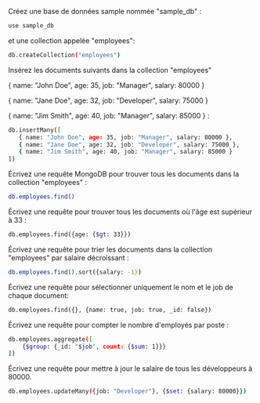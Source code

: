 Créez une base de données sample nommée "sample_db" :
    
```bash
use sample_db
```


et une collection appelée "employees":

```bash
db.createCollection("employees")
```



 Insérez les documents suivants dans la collection "employees" 

{ name: "John Doe", age: 35, job: "Manager", salary: 80000 }

{ name: "Jane Doe", age: 32, job: "Developer", salary: 75000 }

{ name: "Jim Smith", age: 40, job: "Manager", salary: 85000 } :

 ```bash
db.insertMany([
    { name: "John Doe", age: 35, job: "Manager", salary: 80000 },
    { name: "Jane Doe", age: 32, job: "Developer", salary: 75000 },
    { name: "Jim Smith", age: 40, job: "Manager", salary: 85000 }
])
```


Écrivez une requête MongoDB pour trouver tous les documents dans la collection "employees" :
    
```bash
db.employees.find()
```

Écrivez une requête pour trouver tous les documents où l'âge est supérieur à 33 :
        
```bash
db.employees.find({age: {$gt: 33}})
```


Écrivez une requête pour trier les documents dans la collection "employees" par salaire décroissant :
        
```bash
db.employees.find().sort({salary: -1})
```



Écrivez une requête pour sélectionner uniquement le nom et le job de chaque document: 

```bash
db.employees.find({}, {name: true, job: true, _id: false})
```


Écrivez une requête pour compter le nombre d'employés par poste :
    
```bash
db.employees.aggregate([
    {$group: {_id: "$job", count: {$sum: 1}}}
])
```

Écrivez une requête pour mettre à jour le salaire de tous les développeurs à 80000.
        
```bash
db.employees.updateMany({job: "Developer"}, {$set: {salary: 80000}})
```



